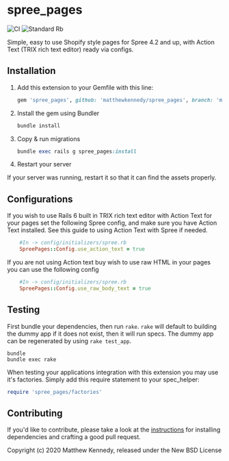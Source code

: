 # spree_pages

![CI](https://github.com/MatthewKennedy/spree_pages/workflows/CI/badge.svg)
![Standard Rb](https://github.com/MatthewKennedy/spree_pages/workflows/Standard%20Rb/badge.svg)

Simple, easy to use Shopify style pages for Spree 4.2 and up, with Action Text (TRIX rich text editor) ready via configs.

## Installation

1. Add this extension to your Gemfile with this line:

    ```ruby
    gem 'spree_pages', github: 'matthewkennedy/spree_pages', branch: 'main'
    ```

2. Install the gem using Bundler

    ```ruby
    bundle install
    ```

3. Copy & run migrations

    ```ruby
    bundle exec rails g spree_pages:install
    ```

4. Restart your server

  If your server was running, restart it so that it can find the assets properly.

## Configurations

If you wish to use Rails 6 built in TRIX rich text editor with Action Text for your pages set the following Spree config, and make sure you have Action Text installed. See this guide to using Action Text with Spree if needed.

```ruby
    #In -> config/initializers/spree.rb
    SpreePages::Config.use_action_text = true
```

If you are not using Action text buy wish to use raw HTML in your pages you can use the following config

```ruby
    #In -> config/initializers/spree.rb
    SpreePages::Config.use_raw_body_text = true
```

## Testing

First bundle your dependencies, then run `rake`. `rake` will default to building the dummy app if it does not exist, then it will run specs. The dummy app can be regenerated by using `rake test_app`.

```shell
bundle
bundle exec rake
```

When testing your applications integration with this extension you may use it's factories.
Simply add this require statement to your spec_helper:

```ruby
require 'spree_pages/factories'
```

## Contributing

If you'd like to contribute, please take a look at the
[instructions](CONTRIBUTING.md) for installing dependencies and crafting a good
pull request.

Copyright (c) 2020 Matthew Kennedy, released under the New BSD License
